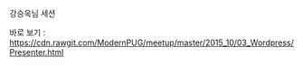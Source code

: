 강승욱님 세션

바로 보기 : https://cdn.rawgit.com/ModernPUG/meetup/master/2015_10/03_Wordpress/Presenter.html
